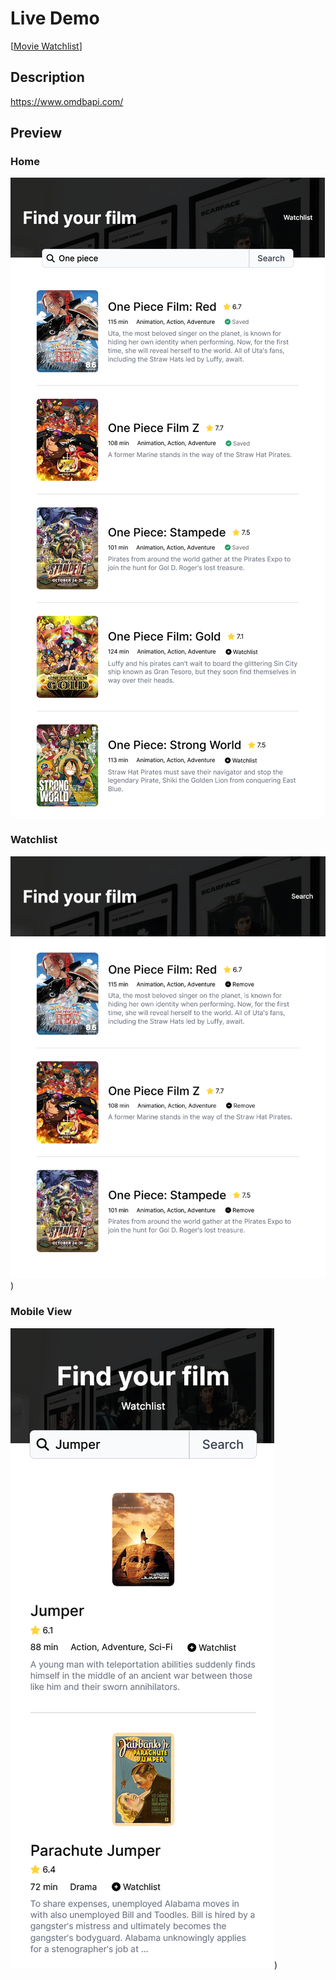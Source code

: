 # Live Demo

[[Movie Watchlist]([https://nuutri-color-generator.netlify.app/](https://nuutri-movie-watchlist.netlify.app/))]

## Description
https://www.omdbapi.com/

## Preview

### Home
![alt text](https://github.com/emmanesgana/movie-watchlist/blob/main/preview/desktop-home.png)

### Watchlist
![alt text](https://github.com/emmanesgana/movie-watchlist/blob/main/preview/desktop-watchlist.png))

### Mobile View
![alt text](https://github.com/emmanesgana/movie-watchlist/blob/main/preview/mobile-view.png))
